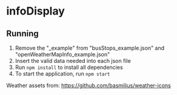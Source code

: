 # infoDisplay

## Running
1. Remove the "_example" from "busStops_example.json" and "openWeatherMapInfo_example.json"
1. Insert the valid data needed into each json file
1. Run `npm install` to install all dependencies
1. To start the application, run `npm start`

Weather assets from: https://github.com/basmilius/weather-icons